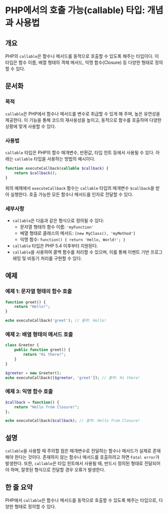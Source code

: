 <!--
Meta Description: # PHP에서의 호출 가능(callable) 타입: 개념과 사용법 ## 개요 PHP의 `callable`은 함수나 메서드를 동적으로 호출할 수 있도록 해주는 타입이다. 이 타입은 함수 이름, 배열 형태의 객체 메서드, 익명 함수(Closure) 등 다양한 형태로 정의할...
Meta Keywords: callable, 함수나, 메서드를, php, function
-->

# PHP에서의 호출 가능(callable) 타입: 개념과 사용법

## 개요
PHP의 `callable`은 함수나 메서드를 동적으로 호출할 수 있도록 해주는 타입이다. 이 타입은 함수 이름, 배열 형태의 객체 메서드, 익명 함수(Closure) 등 다양한 형태로 정의할 수 있다.

## 문서화
### 목적
`callable`은 PHP에서 함수나 메서드를 변수로 취급할 수 있게 해 주며, 높은 유연성을 제공한다. 이 기능을 통해 코드의 재사용성을 높이고, 동적으로 함수를 호출하여 다양한 상황에 맞게 사용할 수 있다.

### 사용법
`callable` 타입은 PHP의 함수 매개변수, 반환값, 타입 힌트 등에서 사용될 수 있다. 아래는 `callable` 타입을 사용하는 방법의 예시이다.

```php
function executeCallback(callable $callback) {
    return $callback();
}
```

위의 예제에서 `executeCallback` 함수는 `callable` 타입의 매개변수 `$callback`을 받아 실행한다. 호출 가능한 모든 함수나 메서드를 인자로 전달할 수 있다.

### 세부사항
- `callable`은 다음과 같은 형식으로 정의될 수 있다:
  - 문자열 형태의 함수 이름: `'myFunction'`
  - 배열 형태로 클래스의 메서드: `[new MyClass(), 'myMethod']`
  - 익명 함수: `function() { return 'Hello, World!'; }`
- `callable` 타입은 PHP 5.4 이후부터 지원된다.
- `callable`을 사용하여 콜백 함수를 처리할 수 있으며, 이를 통해 이벤트 기반 프로그래밍 및 비동기 처리를 구현할 수 있다.

## 예제
### 예제 1: 문자열 형태의 함수 호출
```php
function greet() {
    return "Hello!";
}

echo executeCallback('greet'); // 출력: Hello!
```

### 예제 2: 배열 형태의 메서드 호출
```php
class Greeter {
    public function greet() {
        return "Hi there!";
    }
}

$greeter = new Greeter();
echo executeCallback([$greeter, 'greet']); // 출력: Hi there!
```

### 예제 3: 익명 함수 호출
```php
$callback = function() {
    return "Hello from Closure!";
};

echo executeCallback($callback); // 출력: Hello from Closure!
```

## 설명
`callable`을 사용할 때 주의할 점은 매개변수로 전달하는 함수나 메서드가 실제로 존재해야 한다는 것이다. 존재하지 않는 함수나 메서드를 호출하려고 하면 `Fatal error`가 발생한다. 또한, `callable`은 타입 힌트에서 사용될 때, 반드시 정의된 형태로 전달되어야 하며, 잘못된 형식으로 전달할 경우 오류가 발생한다.

## 한 줄 요약
PHP에서 `callable`은 함수나 메서드를 동적으로 호출할 수 있도록 해주는 타입으로, 다양한 형태로 정의할 수 있다.